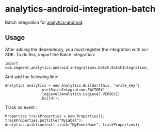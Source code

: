 analytics-android-integration-batch
======================================

Batch integration for [analytics-android](https://github.com/segmentio/analytics-android).

## Usage

After adding the dependency, you must register the integration with our SDK. To do this, import the Batch integration:


```
import com.segment.analytics.android.integrations.batch.BatchIntegration;
```

And add the following line:

```
Analytics analytics = new Analytics.Builder(this, "write_key")
                .use(BatchIntegration.FACTORY)
                .logLevel(Analytics.LogLevel.VERBOSE)
                .build();
```

Track an event :

```
Properties trackProperties = new Properties();
trackProperties.putTitle("MyLabel");
Analytics.with(context).track("MyEventName", trackProperties);
```